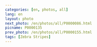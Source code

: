```yaml
---
categories: [en, photos, all]
lang: en
layout: photo
next_photo: /en/photos/all/P0000086.html
picname: P0000135
prev_photo: /en/photos/all/P0000155.html
tags: [Zebra Stripes]
---
```

